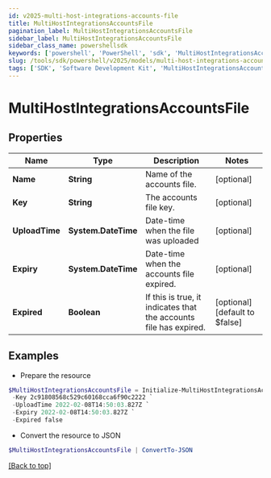 ```yaml
---
id: v2025-multi-host-integrations-accounts-file
title: MultiHostIntegrationsAccountsFile
pagination_label: MultiHostIntegrationsAccountsFile
sidebar_label: MultiHostIntegrationsAccountsFile
sidebar_class_name: powershellsdk
keywords: ['powershell', 'PowerShell', 'sdk', 'MultiHostIntegrationsAccountsFile', 'V2025MultiHostIntegrationsAccountsFile'] 
slug: /tools/sdk/powershell/v2025/models/multi-host-integrations-accounts-file
tags: ['SDK', 'Software Development Kit', 'MultiHostIntegrationsAccountsFile', 'V2025MultiHostIntegrationsAccountsFile']
---
```



# MultiHostIntegrationsAccountsFile

## Properties

Name | Type | Description | Notes
------------ | ------------- | ------------- | -------------
**Name** | **String** | Name of the accounts file. | [optional] 
**Key** | **String** | The accounts file key. | [optional] 
**UploadTime** | **System.DateTime** | Date-time when the file was uploaded | [optional] 
**Expiry** | **System.DateTime** | Date-time when the accounts file expired. | [optional] 
**Expired** | **Boolean** | If this is true, it indicates that the accounts file has expired. | [optional] [default to $false]

## Examples

- Prepare the resource
```powershell
$MultiHostIntegrationsAccountsFile = Initialize-MultiHostIntegrationsAccountsFile  -Name My Accounts File `
 -Key 2c91808568c529c60168cca6f90c2222 `
 -UploadTime 2022-02-08T14:50:03.827Z `
 -Expiry 2022-02-08T14:50:03.827Z `
 -Expired false
```

- Convert the resource to JSON
```powershell
$MultiHostIntegrationsAccountsFile | ConvertTo-JSON
```


[[Back to top]](#) 

